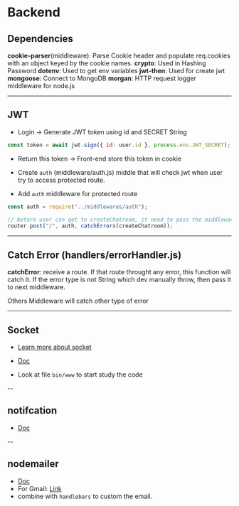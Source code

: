 # Backend

## Dependencies

**cookie-parser**(middleware): Parse Cookie header and populate req.cookies with an object keyed by the cookie names.
**crypto**: Used in Hashing Password
**dotenv**: Used to get env variables
**jwt-then**: Used for create jwt
**mongoose**: Connect to MongoDB
**morgan**: HTTP request logger middleware for node.js

---

## JWT

- Login -> Generate JWT token using id and SECRET String

```js
const token = await jwt.sign({ id: user.id }, process.env.JWT_SECRET);
```

- Return this token -> Front-end store this token in cookie

- Create `auth` (middleware/auth.js) middle that will check jwt when user try to access protected route.

- Add `auth` middleware for protected route

```js
const auth = require("../middlewares/auth");

// before user can get to createChatroom, it need to pass the middleware auth
router.post("/", auth, catchErrors(createChatroom));
```

---

## Catch Error (handlers/errorHandler.js)

**catchError**: receive a route. If that route throught any error, this function will catch it. If the error type is not String which dev manually throw, then pass it to next middleware.

Others Middleware will catch other type of error

---

## Socket

- [Learn more about socket](https://stackabuse.com/node-js-websocket-examples-with-socket-io/)

- [Doc](https://socket.io/docs/v3/rooms/)

- Look at file `bin/www` to start study the code

--

## notifcation

- [Doc](https://www.npmjs.com/package/web-push)

--

## nodemailer

- [Doc](https://nodemailer.com/about/)
- For Gmail: [Link](https://nodemailer.com/usage/using-gmail/)
- combine with `handlebars` to custom the email.
